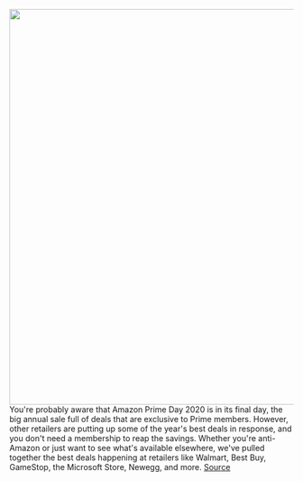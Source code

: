 <img src='https://cdn.vox-cdn.com/thumbor/2Jxaq-XWiUsgDFjhQIPvV9smbiU=/0x0:1552x1035/1200x800/filters:focal(632x272:880x520)/cdn.vox-cdn.com/uploads/chorus_image/image/67622460/bestbuybutbigger.0.jpg' width='700px' /><br/>
You're probably aware that Amazon Prime Day 2020 is in its final day, the big annual sale full of deals that are exclusive to Prime members. However, other retailers are putting up some of the year's best deals in response, and you don't need a membership to reap the savings. Whether you're anti-Amazon or just want to see what's available elsewhere, we've pulled together the best deals happening at retailers like Walmart, Best Buy, GameStop, the Microsoft Store, Newegg, and more.
<a href='https://www.theverge.com/21508374/best-anti-prime-day-deals-tech-gadgets-retailers-non-amazon'> Source <a/>
